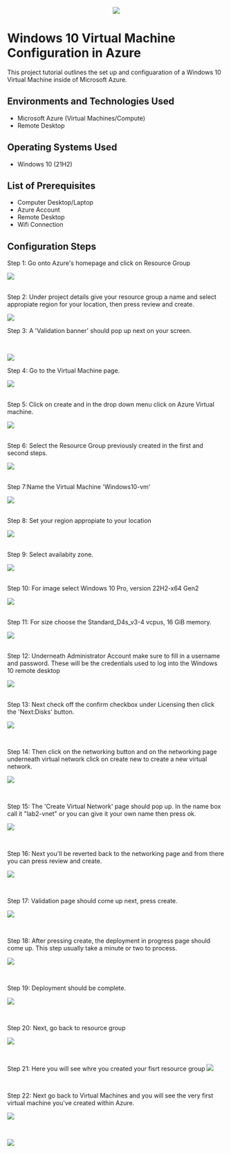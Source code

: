 <p align="center">
<img src=https://i.imgur.com/wWxNb0n.png"/>
</p>

<h1>Windows 10 Virtual Machine Configuration in Azure</h1>
This project tutorial outlines the set up and configuaration of a Windows 10 Virtual Machine inside of Microsoft Azure.<br />

<h2>Environments and Technologies Used</h2>

- Microsoft Azure (Virtual Machines/Compute)
- Remote Desktop
  

<h2>Operating Systems Used </h2>

- Windows 10</b> (21H2)

<h2>List of Prerequisites</h2>

- Computer Desktop/Laptop
- Azure Account
- Remote Desktop
- Wifi Connection

<h2>Configuration Steps</h2>
Step 1: Go onto Azure's homepage and click on Resource Group

<p>
<img src="https://i.imgur.com/LFTDxBx.png"/>
</p>
<p>
<br />
Step 2: Under project details give your resource group a name and select appropiate region for your location, then press review and create.
<p>
<img src="https://i.imgur.com/in6UssU.png"/>
</p>
<p>
Step 3: A 'Validation banner' should pop up next on your screen.
</p>
<br />

<p>
<img src="https://i.imgur.com/xF6dR3g.png"/>
</p>
<p>
</p>

Step 4: Go to the Virtual Machine page.

<img src="https://i.imgur.com/kg82JDY.png"/>
</p>
<p>

<br />
Step 5: Click on create and in the drop down menu click on Azure Virtual machine.
<p>
<img src="https://i.imgur.com/vLzuHUy.png"/>
</p>
<p>

<br />
Step 6: Select the Resource Group previously created in the first and second steps.
<p>
<img src="https://i.imgur.com/AeI8Y8e.png"/>
</p>
<p>

</p>
<br />
Step 7:Name the Virtual Machine 'Windows10-vm'
<p>
<img src="https://i.imgur.com/Wjq0ReZ.png"/>
</p>
<p>

</p>
<br />
Step 8: Set your region appropiate to your location
<p>
<img src="https://i.imgur.com/4fKdirn.png"/>
</p>
<p>

</p>
<br />
Step 9: Select availabity zone.
<p>
<img src="https://i.imgur.com/QWNk0Ie.png"/>
</p>
<p>

</p>
<br />
Step 10: For image select Windows 10 Pro, version 22H2-x64 Gen2
<p>
<img src="https://i.imgur.com/zEIlo59.png"/>
</p>
<p>

</p>
<br />
Step 11: For size choose the Standard_D4s_v3-4 vcpus, 16 GiB memory.
<p>
<img src="https://i.imgur.com/7Cht9tk.png"/>
</p>
<p>

</p>
<br />
Step 12: Underneath Administrator Account make sure to fill in a username and password. These will be the credentials used to log into the Windows 10 remote desktop
<p>
<img src="https://i.imgur.com/g4Ht9iY.png"/>
</p>
<p>

</p>
<br />
Step 13: Next check off the confirm checkbox under Licensing then click the 'Next:Disks' button.
<p>
<img src="https://i.imgur.com/B3sNUyF.png"/>
</p>
<p>

</p>
<br />

Step 14: Then click on the networking button and on the networking page underneath virtual network click on create new to create a new virtual network.
<p>
<img src="https://i.imgur.com/wQiEfwh.png"/>
</p>
<p>

</p>
<br />

Step 15: The 'Create Virtual Network' page should pop up. In the name box call it "lab2-vnet" or you can give it your own name then press ok.
<p>
<img src="https://i.imgur.com/Z5i4a7v.png"/>
</p>
<p>

</p>
<br />

Step 16: Next you'll be reverted back to the networking page and from there you can press review and create.
<p>
<img src="https://i.imgur.com/1Y3I0cE.png"/>
</p>
<p>

</p>
<br />

Step 17: Validation page should come up next, press create.
<p>
<img src="https://i.imgur.com/hHp0J7G.png"/>
</p>
<p>

</p>
<br />

Step 18: After pressing create, the deployment in progress page should come up. This step usually take a minute or two to process.
<p>
<img src="https://i.imgur.com/mqNK4G6.png"/>
</p>
<p>

</p>
<br />

Step 19: Deployment should be complete.
<p>
<img src="https://i.imgur.com/OPC30bi.png"/>
</p>
<p>

</p>
<br />

Step 20: Next, go back to resource group
<p>
<img src="https://i.imgur.com/Ytji0OM.png"/>
</p>
<p>

</p>
<br />

Step 21: Here you will see whre you created your fisrt resource group
<img src="https://i.imgur.com/kj986qY.png"/>
</p>
<p>

</p>
<br />

Step 22: Next go back to Virtual Machines and you will see the very first virtual machine you've created within Azure.
<p>
<img src="https://i.imgur.com/jjUHF8h.png"/>
</p>
<p>

</p>
<br />

<p>
<img src="https://i.imgur.com/MBDYBEu.png"/>
</p>
<p>

</p>
<br />













